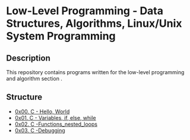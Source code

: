 # Low-Level Programming - Data Structures, Algorithms, Linux/Unix System Programming

## Description
This repository contains programs written for the low-level programming and
algorithm section .


## Structure


* [0x00. C - Hello, World](./0x00-hello_world)
* [0x01. C - Variables, if, else, while](./0x01-variables_if_else_while)
* [0x02. C -Functions_nested_loops](./0x02-functions_nested_loops)
* [0x03. C -Debugging](./0x03-debugging)
